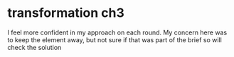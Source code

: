# transformation ch3

I feel more confident in my approach on each round.
My concern here was to keep the element away, but not sure
if that was part of the brief so will check the solution
